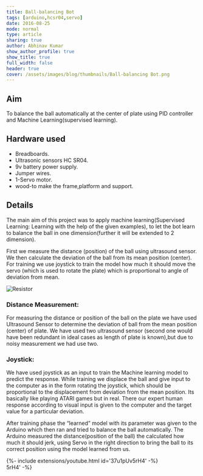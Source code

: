 ```yaml
---
title: Ball-balancing Bot 
tags: [arduino,hcsr04,servo]
date: 2016-08-25
mode: normal
type: article
sharing: true
author: Abhinav Kumar
show_author_profile: true
show_title: true
full_width: false
header: true
cover: /assets/images/blog/thumbnails/Ball-balancing Bot.png
---
```


## Aim
To balance the ball automatically at the center of plate using PID controller and Machine Learning(supervised learning).
<!--more-->

## Hardware used
- Breadboards.
- Ultrasonic sensors HC SR04.
- 9v battery power supply.
- Jumper wires.
- 1-Servo motor.
- wood-to make the frame,platform and support.

## Details
The main aim of this project was to apply machine learning(Supervised Learning: Learning with the help of the given examples), to let the bot learn to balance the ball in one dimension(further it will be extended to 2 dimension).

First we measure the distance (position) of the ball using ultrasound sensor. We then calculate the deviation of the ball from its mean position (center). For training we use joystick to train the model how much it should move the servo (which is used to rotate the plate) which is proportional to angle of deviation from mean.

<img src="{{site.baseurl}}/assets/images/blog/thumbnails/Ball-balancing Bot.png" alt="Resistor" width=auto height=auto>


### Distance Measurement:
For measuring the distance  or position of the ball on the plate we have used Ultrasound Sensor to determine the deviation of ball from the mean position (center) of plate. We have used two ultrasound sensor (second one would have been redundant in ideal cases as length of plate is known),but due to noisy measurement we had use two.

### Joystick:
We have used joystick as an input to train the Machine learning model to predict the response. While training we displace the ball and give input to the computer as in the form rotating the joystick, which should be proportional to the displacement from deviation from the mean position. Its basically like playing ATARI games but in real. There our expert human response according to visual input is given to the computer and the target value for a particular deviation.

After training phase the “learned” model with its parameter was given to the Arduino which then ran and tried to balance the ball automatically. The Arduino measured the distance(position of the ball) the calculated how much it should jerk, using Servo in the right direction to bring the ball to its correct position using the model learned from us.


<div>{%- include extensions/youtube.html id='37u1pUv5rH4' -%}</div>
5rH4' -%}</div>
